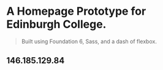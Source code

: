 # A Homepage Prototype for Edinburgh College.
>Built using Foundation 6, Sass, and a dash of flexbox.
## 146.185.129.84
